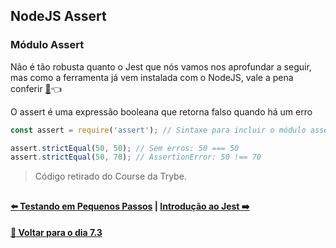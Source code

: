 ## NodeJS Assert

### Módulo Assert

Não é tão robusta quanto o Jest que nós vamos nos aprofundar a seguir, mas como a ferramenta já vem instalada com o NodeJS, vale a pena conferir [:page_facing_up:](https://nodejs.org/api/assert.html):point_left:

O assert é uma expressão booleana que retorna falso quando há um erro

~~~javascript
const assert = require('assert'); // Sintaxe para incluir o módulo assert

assert.strictEqual(50, 50); // Sem erros: 50 === 50
assert.strictEqual(50, 70); // AssertionError: 50 !== 70
~~~
> Código retirado do Course da Trybe.

##

#### [:arrow_left: Testando em Pequenos Passos](./testando-em-pequenos-passos.md#testando-em-pequenos-passos) | [Introdução ao Jest :arrow_right:](./introducao-ao-jest.md#introdução-ao-jest)

#### [:date: Voltar para o dia 7.3](../README.md#73-javascript-es6---fluxos-de-exceção-e-objetos)
